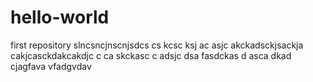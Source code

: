 # hello-world
first repository
slncsncjnscnjsdcs cs kcsc ksj  ac asjc akckadsckjsackja cakjcasckdakcakdjc c ca skckasc c adsjc
dsa fasdckas d asca dkad cjagfava vfadgvdav 
